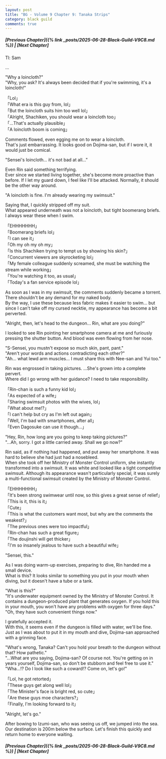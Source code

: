 ```yaml
---
layout: post
title: "BG - Volume 9 Chapter 9: Tanaka Strips"
category: black guild
comments: true
---
```


##### [Previous Chapter]({% link _posts/2025-06-28-Black-Guild-V9C8.md %})  \| [Next Chapter]





Tl: Sam

…


"Why a loincloth?"       
"Why, you ask? It's always been decided that if you're swimming, it's a loincloth!"

「Lol」        
「What era is this guy from, lol」       
「But the loincloth suits him too well lol」       
「Alright, Shachiken, you should wear a loincloth too」       
「...That's actually plausible」      
「A loincloth boom is coming」 

Comments flowed, even egging me on to wear a loincloth.      
That's just embarrassing. It looks good on Dojima-san, but if I wore it, it would just be comical.

"Sensei's loincloth... it's not bad at all..."

Even Rin said something terrifying.       
Ever since we started living together, she's become more proactive than before<!--more-->. If I let my guard down, I feel like I'll be attacked. Normally, it should be the other way around.  

"A loincloth is fine. I'm already wearing my swimsuit."

Saying that, I quickly stripped off my suit.        
What appeared underneath was not a loincloth, but tight boomerang briefs. I always wear these when I swim.

「EHHHHHHH」       
「Boomerang briefs lol」     
「I can see it」       
「Oh my oh my oh my」      
「Is this Shachiken trying to tempt us by showing his skin?」        
「Concurrent viewers are skyrocketing lol」        
「My female colleague suddenly screamed, she must be watching the stream while working」         
「You're watching it too, as usual」         
「Today's a fan service episode lol」

As soon as I was in my swimsuit, the comments suddenly became a torrent. There shouldn't be any demand for my naked body.       
By the way, I use these because less fabric makes it easier to swim... but since I can't take off my cursed necktie, my appearance has become a bit perverted.

"Alright, then, let's head to the dungeon... Rin, what are you doing?"

I looked to see Rin pointing her smartphone camera at me and furiously pressing the shutter button. And blood was even flowing from her nose.

"S-Sensei, you mustn't expose so much skin, pant, pant."         
"Aren't your words and actions contradicting each other?"        
"Ah... what lewd arm muscles... I must share this with Nee-san and Yui too."

Rin was engrossed in taking pictures. ...She's grown into a complete pervert.        
Where did I go wrong with her guidance? I need to take responsibility.

<div data-nat="424166"></div>

「Rin-chan is such a funny kid lol」       
「As expected of a wife」        
「Sharing swimsuit photos with the wives, lol」        
「What about me!?」       
「I can't help but cry as I'm left out again」       
「Well, I'm bad with smartphones, after all」       
「Even Dagosuke can use it though...」

"Hey, Rin, how long are you going to keep taking pictures?"      
"...Ah, sorry. I got a little carried away. Shall we go now?"

Rin said, as if nothing had happened, and put away her smartphone. It was hard to believe she had just had a nosebleed.       
When she took off her Ministry of Monster Control uniform, she instantly transformed into a swimsuit. It was white and looked like a tight competitive swimsuit. Although its appearance wasn't particularly special, it was surely a multi-functional swimsuit created by the Ministry of Monster Control.

「EHHHHHHH」       
「It's been strong swimwear until now, so this gives a great sense of relief」          
「This is it, this is it」      
「Cute」         
「This is what the customers want most, but why are the comments the weakest?」        
「The previous ones were too impactful」         
「Rin-chan has such a great figure」       
「The doujinshi will get thicker」        
「I'm so insanely jealous to have such a beautiful wife」

"Sensei, this."

As I was doing warm-up exercises, preparing to dive, Rin handed me a small device.       
What is this? It looks similar to something you put in your mouth when diving, but it doesn't have a tube or a tank.

"What is this?"         
"It's underwater equipment owned by the Ministry of Monster Control. It contains a dungeon-produced plant that generates oxygen. If you hold this in your mouth, you won't have any problems with oxygen for three days."       
"Oh, they have such convenient things now."

I gratefully accepted it.       
With this, it seems even if the dungeon is filled with water, we'll be fine.        
Just as I was about to put it in my mouth and dive, Dojima-san approached with a grinning face.

"What's wrong, Tanaka? Can't you hold your breath to the dungeon without that? How pathetic."        
"...What are you saying, Dojima-san? Of course not. You're getting on in years yourself, Dojima-san, so don't be stubborn and feel free to use it."          
"Wha...!? Do I look like such a coward!? Come on, let's go!"

「Lol, he got retorted」       
「These guys get along well lol」      
「The Minister's face is bright red, so cute」      
「Are these guys moe characters?」      
「Finally, I'm looking forward to it」       

"Alright, let's go."

After bowing to Izumi-san, who was seeing us off, we jumped into the sea.         
Our destination is 200m below the surface. Let's finish this quickly and return home to everyone waiting.

    



##### [Previous Chapter]({% link _posts/2025-06-28-Black-Guild-V9C8.md %}) \| [Next Chapter]